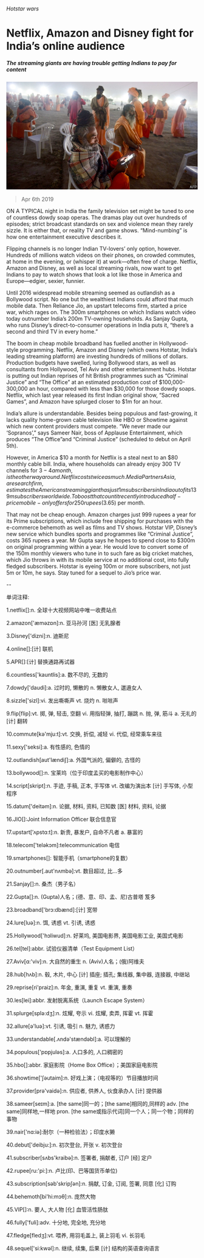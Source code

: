 ###### Hotstar wars

# Netflix, Amazon and Disney fight for India’s online audience 

##### The streaming giants are having trouble getting Indians to pay for content 

![image](images/20190406_WBP005.jpg) 

> Apr 6th 2019 

ON A TYPICAL night in India the family television set might be tuned to one of countless dowdy soap operas. The dramas play out over hundreds of episodes; strict broadcast standards on sex and violence mean they rarely sizzle. It is either that, or reality TV and game shows. “Mind-numbing” is how one entertainment executive describes it. 

Flipping channels is no longer Indian TV-lovers’ only option, however. Hundreds of millions watch videos on their phones, on crowded commutes, at home in the evening, or (whisper it) at work—often free of charge. Netflix, Amazon and Disney, as well as local streaming rivals, now want to get Indians to pay to watch shows that look a lot like those in America and Europe—edgier, sexier, funnier. 

Until 2016 widespread mobile streaming seemed as outlandish as a Bollywood script. No one but the wealthiest Indians could afford that much mobile data. Then Reliance Jio, an upstart telecoms firm, started a price war, which rages on. The 300m smartphones on which Indians watch video today outnumber India’s 200m TV-owning households. As Sanjay Gupta, who runs Disney’s direct-to-consumer operations in India puts it, “there’s a second and third TV in every home.” 

The boom in cheap mobile broadband has fuelled another in Hollywood-style programming. Netflix, Amazon and Disney (which owns Hotstar, India’s leading streaming platform) are investing hundreds of millions of dollars. Production budgets have swelled, luring Bollywood stars, as well as consultants from Hollywood, Tel Aviv and other entertainment hubs. Hotstar is putting out Indian reprises of hit British programmes such as “Criminal Justice” and “The Office” at an estimated production cost of $100,000-300,000 an hour, compared with less than $30,000 for those dowdy soaps. Netflix, which last year released its first Indian original show, “Sacred Games”, and Amazon have splurged closer to $1m for an hour. 

India’s allure is understandable. Besides being populous and fast-growing, it lacks quality home-grown cable television like HBO or Showtime against which new content providers must compete. “We never made our ‘Sopranos’,” says Sameer Nair, boss of Applause Entertainment, which produces “The Office”and “Criminal Justice” (scheduled to debut on April 5th). 

However, in America $10 a month for Netflix is a steal next to an $80 monthly cable bill. India, where households can already enjoy 300 TV channels for $3-4 a month, is the other way around. Netflix costs twice as much. Media Partners Asia, a research firm, estimates the American streaming giant has just 1m subscribers in India out of its 139m subscribers worldwide. To boost that count it recently introduced half-price mobile-only offers for 250 rupees ($3.65) per month. 

That may not be cheap enough. Amazon charges just 999 rupees a year for its Prime subscriptions, which include free shipping for purchases with the e-commerce behemoth as well as films and TV shows. Hotstar VIP, Disney’s new service which bundles sports and programmes like “Criminal Justice”, costs 365 rupees a year. Mr Gupta says he hopes to spend close to $300m on original programming within a year. He would love to convert some of the 150m monthly viewers who tune in to such fare as big cricket matches, which Jio throws in with its mobile service at no additional cost, into fully fledged subscribers. Hotstar is eyeing 100m or more subscribers, not just 5m or 10m, he says. Stay tuned for a sequel to Jio’s price war. 

-- 

 单词注释:

1.netflix[]:n. 全球十大视频网站中唯一收费站点 

2.amazon['æmәzɒn]:n. 亚马孙河 [医] 无乳腺者 

3.Disney['dizni]:n. 迪斯尼 

4.online[]:[计] 联机 

5.APR[]:[计] 替换通路再试器 

6.countless['kauntlis]:a. 数不尽的, 无数的 

7.dowdy['daudi]:a. 过时的, 懒散的 n. 懒散女人, 邋遢女人 

8.sizzle['sizl]:vi. 发出嘶嘶声 vt. 烧灼 n. 咝咝声 

9.flip[flip]:vt. 掷, 弹, 轻击, 空翻 vi. 用指轻弹, 抽打, 蹦跳 n. 抛, 弹, 筋斗 a. 无礼的 [计] 翻转 

10.commute[kә'mju:t]:vt. 交换, 折偿, 减轻 vi. 代偿, 经常乘车来往 

11.sexy['seksi]:a. 有性感的, 色情的 

12.outlandish[aut'lændiʃ]:a. 外国气派的, 偏僻的, 古怪的 

13.bollywood[]:n. 宝莱坞（位于印度孟买的电影制作中心） 

14.script[skript]:n. 手迹, 手稿, 正本, 手写体 vt. 改编为演出本 [计] 手写体, 小型程序 

15.datum['deitәm]:n. 论据, 材料, 资料, 已知数 [医] 材料, 资料, 论据 

16.JIO[]:Joint Information Officer 联合信息官 

17.upstart['ʌpstɑ:t]:n. 新贵, 暴发户, 自命不凡者 a. 暴富的 

18.telecom['telәkɔm]:telecommunication 电信 

19.smartphones[]: 智能手机（smartphone的复数） 

20.outnumber[.aut'nʌmbә]:vt. 数目超过, 比...多 

21.Sanjay[]:n. 桑杰（男子名） 

22.Gupta[]:n. (Gupta)人名；(德、意、印、孟、尼)古普塔 笈多 

23.broadband['brɔ:dbænd]:[计] 宽带 

24.lure[luә]:n. 饵, 诱惑 vt. 引诱, 诱惑 

25.Hollywood['hɔliwud]:n. 好莱坞, 美国电影界, 美国电影工业, 美国式电影 

26.tel[tel]:abbr. 试验仪器清单（Test Equipment List） 

27.Aviv[ɑ:'viv]:n. 大自然的重生 n. (Aviv)人名；(俄)阿维夫 

28.hub[hʌb]:n. 毂, 木片, 中心 [计] 插座; 插孔; 集线器, 集中器, 连接器, 中继站 

29.reprise[ri'praiz]:n. 年金, 重演, 重复 vt. 重演, 重奏 

30.les[lei]:abbr. 发射脱离系统（Launch Escape System） 

31.splurge[splә:dʒ]:n. 炫耀, 夸示 vi. 炫耀, 卖弄, 挥霍 vt. 挥霍 

32.allure[ә'luә]:vt. 引诱, 吸引 n. 魅力, 诱惑力 

33.understandable[.ʌndә'stændәbl]:a. 可以理解的 

34.populous['pɒpjulәs]:a. 人口多的, 人口稠密的 

35.hbo[]:abbr. 家庭影院（Home Box Office）；美国家庭电影院 

36.showtime['ʃәutaim]:n. 好戏上演；（电视等的）节目播放时间 

37.provider[prә'vaidә]:n. 供应者, 供养人, 伙食承办人 [计] 提供器 

38.sameer[seɪm]:a. [the same]同一的；[the same]相同的,同样的 adv. [the same]同样地,一样地 pron. [the  same或指示代词]同一个人；同一个物；同样的事物 

39.nair['nɑ:iә]:耐尔（一种检验法）；印度水獭 

40.debut['deibju:]:n. 初次登台, 开张 v. 初次登台 

41.subscriber[sʌbs'kraibә]:n. 签署者, 捐献者, 订户 [经] 定户 

42.rupee[ru:'pi:]:n. 卢比(印、巴等国货币单位) 

43.subscription[sәb'skripʃәn]:n. 捐献, 订金, 订阅, 签署, 同意 [化] 订购 

44.behemoth[bi'hi:mɔθ]:n. 庞然大物 

45.VIP[]:n. 要人, 大人物 [化] 血管活性肠肽 

46.fully['fuli]:adv. 十分地, 完全地, 充分地 

47.fledge[fledʒ]:vt. 喂养, 用羽毛盖上, 装上羽毛 vi. 长羽毛 

48.sequel['si:kwәl]:n. 继续, 续集, 后果 [计] 结构的英语查询语言 

